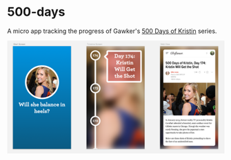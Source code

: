 # 500-days
A micro app tracking the progress of Gawker's [500 Days of Kristin](defamer.gawker.com/tag/500-days-of-kristin) series.

![App Flow](https://github.com/lkvsky/500-days/blob/master/FiveHundredDaysOfKristin/Images.xcassets/500_days.imageset/500_days.png)
